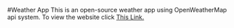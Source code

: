 #Weather App
This is an open-source weather app using OpenWeatherMap api system. To view the website click [This Link.](jacomchan.github.io/WeatherApp/)